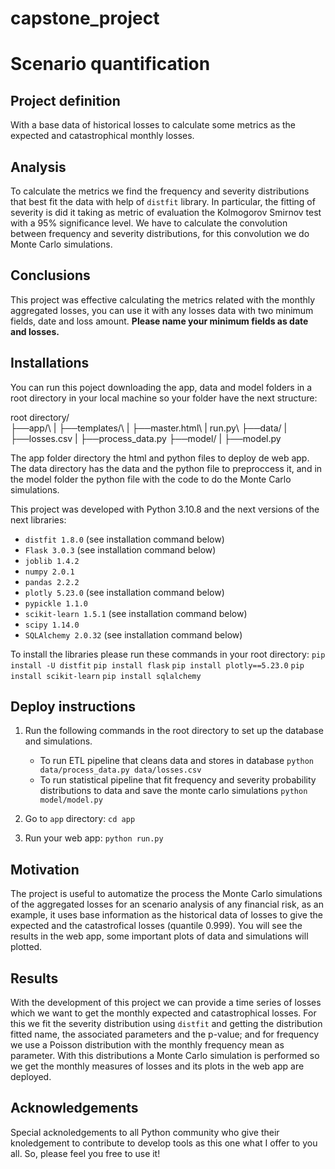# capstone_project
# Scenario quantification

## Project definition
With a base data of historical losses to calculate some metrics as the expected and catastrophical monthly losses.

## Analysis
To calculate the metrics we find the frequency and severity distributions that best fit the data with help of `distfit` library. In particular, the fitting of severity is did it taking as metric of evaluation the Kolmogorov Smirnov test with a 95% significance level. We have to calculate the convolution between frequency and severity distributions, for this convolution we do Monte Carlo simulations.

## Conclusions
This project was effective calculating the metrics related with the monthly aggregated losses, you can use it with any losses data with two minimum fields, date and loss amount. **Please name your minimum fields as date and losses.**

## Installations
You can run this poject downloading the app, data and model folders in a root directory in your local machine so your folder have the next structure:

root directory/ \
├──app/\\
|  ├──templates/\\
|     ├──master.html\\
|  run.py\\
├──data/
|  ├──losses.csv
|  ├──process_data.py
├──model/
|  ├──model.py

The app folder directory the html and python files to deploy de web app. The data directory has the data and the python file to preproccess it, and in the model folder the python file with the code to do the Monte Carlo simulations.

This project was developed with Python 3.10.8 and the next versions of the next libraries:
* `distfit 1.8.0` (see installation command below)
* `Flask 3.0.3` (see installation command below)
* `joblib 1.4.2`
* `numpy 2.0.1`
* `pandas 2.2.2`
* `plotly 5.23.0` (see installation command below)
* `pypickle 1.1.0`
* `scikit-learn 1.5.1` (see installation command below)
* `scipy 1.14.0`
* `SQLAlchemy 2.0.32` (see installation command below)

To install the libraries please run these commands in your root directory:
``pip install -U distfit``
``pip install flask``
``pip install plotly==5.23.0``
``pip install scikit-learn``
``pip install sqlalchemy``

## Deploy instructions
1. Run the following commands in the root directory to set up the database and simulations.

    - To run ETL pipeline that cleans data and stores in database
        `python data/process_data.py data/losses.csv`
    - To run statistical pipeline that fit frequency and severity probability distributions to data and save the monte carlo simulations
        `python model/model.py`

2. Go to `app` directory: `cd app`

3. Run your web app: `python run.py`

## Motivation
The project is useful to automatize the process the Monte Carlo simulations of the aggregated losses for an scenario analysis of any financial risk, as an example, it uses base information as the historical data of losses to give the expected and the catastrofical losses (quantile 0.999). You will see the results in the web app, some important plots of data and simulations will plotted.

## Results
With the development of this project we can provide a time series of losses which we want to get the monthly expected and catastrophical losses. For this we fit the severity distribution using `distfit` and getting the distribution fitted name, the associated parameters and the p-value; and for frequency we use a Poisson distribution with the monthly frequency mean as parameter. With this distributions a Monte Carlo simulation is performed so we get the monthly measures of losses and its plots in the web app are deployed.

## Acknowledgements
Special acknoledgements to all Python community who give their knoledgement to contribute to develop tools as this one what I offer to you all. So, please feel you free to use it!
